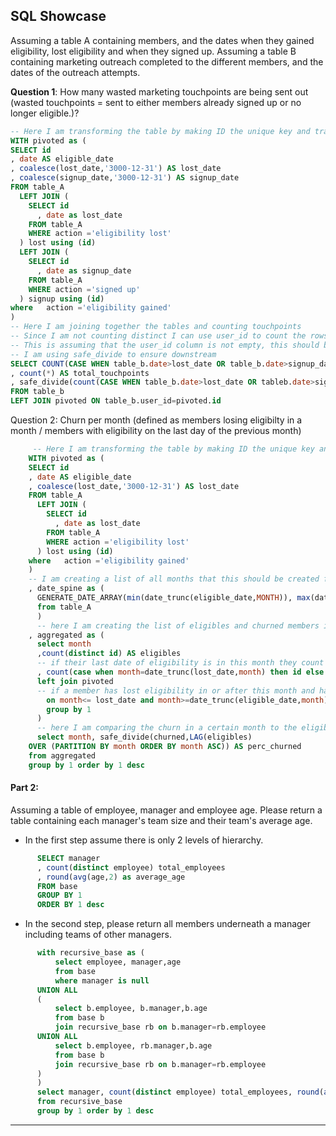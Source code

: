## SQL Showcase

Assuming a table A containing members, and the dates when they gained eligibility, lost eligibility and when they signed up.
Assuming a table B containing marketing outreach completed to the different members, and the dates of the outreach attempts.

**Question 1**: 
How many wasted marketing touchpoints are being sent out (wasted touchpoints = sent to either members already signed up or no longer eligible.)?
~~~~sql
-- Here I am transforming the table by making ID the unique key and transforming multiple rows for the different actions into columns.
WITH pivoted as (
SELECT id
, date AS eligible_date
, coalesce(lost_date,'3000-12-31') AS lost_date
, coalesce(signup_date,'3000-12-31') AS signup_date
FROM table_A 
  LEFT JOIN (
    SELECT id
      , date as lost_date
    FROM table_A 
    WHERE action ='eligibility lost'
  ) lost using (id)
  LEFT JOIN (
    SELECT id
      , date as signup_date
    FROM table_A 
    WHERE action ='signed up'
  ) signup using (id)
where   action ='eligibility gained'
)
-- Here I am joining together the tables and counting touchpoints
-- Since I am not counting distinct I can use user_id to count the rows
-- This is assuming that the user_id column is not empty, this should be verified and otherwise corrected.
-- I am using safe_divide to ensure downstream
SELECT COUNT(CASE WHEN table_b.date>lost_date OR table_b.date>signup_date THEN user_id ELSE null END) AS wasted_touchpoints
, count(*) AS total_touchpoints
, safe_divide(count(CASE WHEN table_b.date>lost_date OR tableb.date>signup_date THEN user_id ELSE null END),count(*)) AS perc_wasted
FROM table_b
LEFT JOIN pivoted ON table_b.user_id=pivoted.id
~~~~

Question 2: 
Churn per month (defined as members losing eligibilty in a month / members with eligibility on the last day of the previous month)
~~~~sql
     -- Here I am transforming the table by making ID the unique key and transforming multiple rows for the different actions into columns.
    WITH pivoted as (
    SELECT id
    , date AS eligible_date
    , coalesce(lost_date,'3000-12-31') AS lost_date
    FROM table_A 
      LEFT JOIN (
        SELECT id
          , date as lost_date
        FROM table_A 
        WHERE action ='eligibility lost'
      ) lost using (id)
    where   action ='eligibility gained'
    )
    -- I am creating a list of all months that this should be created for. I could have used a select distinct from the table itself instead of the GENERATE_DATE_ARRAY function, but both should work equally well.
    , date_spine as (
      GENERATE_DATE_ARRAY(min(date_trunc(eligible_date,MONTH)), max(date_trunc(eligible_date,MONTH)), INTERVAL 1 MONTH)
      from table_A
      )
      -- here I am creating the list of eligibles and churned members in each month.
    , aggregated as (
      select month
      ,count(distinct id) AS eligibles
      -- if their last date of eligibility is in this month they count as churned in this month
      , count(case when month=date_trunc(lost_date,month) then id else null end) as churned
      left join pivoted 
      -- if a member has lost eligibility in or after this month and has gained eligibility before this month, then they will be counted for this month
        on month<= lost_date and month>=date_trunc(eligible_date,month)
        group by 1
      )
      -- here I am comparing the churn in a certain month to the eligibles in the previous line as sorted by the month.
      select month, safe_divide(churned,LAG(eligibles)
    OVER (PARTITION BY month ORDER BY month ASC)) AS perc_churned
    from aggregated
    group by 1 order by 1 desc
~~~~
#### Part 2: 
Assuming a table of employee, manager and employee age. Please return a table containing each manager's team size and their team's average age. 
- In the first step assume there is only 2 levels of hierarchy.
~~~~sql
      SELECT manager
      , count(distinct employee) total_employees
      , round(avg(age,2) as average_age
      FROM base 
      GROUP BY 1 
      ORDER BY 1 desc
~~~~
- In the second step, please return all members underneath a manager including teams of other managers.
~~~~sql
      with recursive_base as (
          select employee, manager,age
          from base 
          where manager is null
      UNION ALL 
      (
          select b.employee, b.manager,b.age
          from base b
          join recursive_base rb on b.manager=rb.employee
      UNION ALL 
          select b.employee, rb.manager,b.age
          from base b
          join recursive_base rb on b.manager=rb.employee
      )
      )
      select manager, count(distinct employee) total_employees, round(avg(age,2) as average_age
      from recursive_base
      group by 1 order by 1 desc
~~~~

----------------------------------------------------------------------------------------------------

